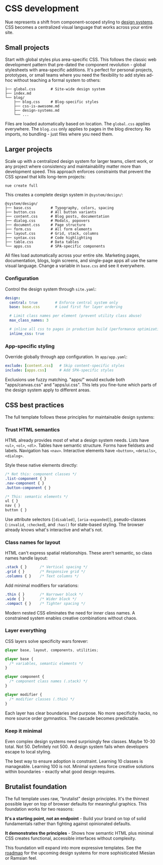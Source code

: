 
# CSS development
Nue represents a shift from component-scoped styling to [design systems](/docs/design-systems). CSS becomes a centralized visual language that works across your entire site.


## Small projects
Start with global styles plus area-specific CSS. This follows the classic web development pattern that pre-dated the component revolution - global stylesheets with area-specific additions. It's perfect for personal projects, prototypes, or small teams where you need the flexibility to add styles ad-hoc without teaching a formal system to others:


```
├── global.css       # Site-wide design system
├── index.md
└── blog/
    ├── blog.css     # Blog-specific styles
    ├── css-is-awesome.md
    ├── design-systems.md
    └── ...
```

Files are loaded automatically based on location. The `global.css` applies everywhere. The `blog.css` only applies to pages in the blog directory. No imports, no bundling - just files where you need them.


## Larger projects
Scale up with a centralized design system for larger teams, client work, or any project where consistency and maintainability matter more than development speed. This approach enforces constraints that prevent the CSS sprawl that kills long-term projects:


```bash
nue create full
```

This creates a complete design system in `@system/design/`:

```
@system/design/
├── base.css         # Typography, colors, spacing
├── button.css       # All button variants
├── content.css      # Blog posts, documentation
├── dialog.css       # Modals, popovers
├── document.css     # Page structure
├── form.css         # All form elements
├── layout.css       # Grid, stack, columns
├── syntax.css       # Code highlighting
├── table.css        # Data tables
└── apps.css         # SPA-specific components
```

All files load automatically across your entire site. Marketing pages, documentation, blogs, login screens, and single-page apps all use the same visual language. Change a variable in `base.css` and see it everywhere.


### Configuration
Control the design system through `site.yaml`:

```yaml
design:
  central: true        # Enforce central system only
  base: base.css       # Load first for layer ordering

  # Limit class names per element (prevent utility class abuse)
  max_class_names: 3

  # inline all css to pages in production build (performance optimization)
  inline_css: true
```

### App-specific styling
Override globally through app configuration. In `app/app.yaml`:

```yaml
exclude: [content.css]   # Skip content-specific styles
include: [apps.css]      # Add SPA-specific styles
```

Exclusions use fuzzy matching. "apps/" would exclude both "apps/canvas.css" and "apps/ui.css". This lets you fine-tune which parts of the design system apply to different areas.


## CSS best practices
The full template follows these principles for maintainable design systems:


### Trust HTML semantics
HTML already provides most of what a design system needs. Lists have `<ul>`, `<ol>`, `<dl>`. Tables have semantic structure. Forms have fieldsets and labels. Navigation has `<nav>`. Interactive elements have `<button>`, `<details>`, `<dialog>`.

Style these native elements directly:

```css
/* Not this: component classes */
.list-component { }
.nav-component { }
.button-component { }

/* This: semantic elements */
ul { }
nav { }
button { }
```

Use attribute selectors (`[disabled]`, `[aria-expanded]`), pseudo-classes (`:invalid`, `:checked`), and `:has()` for state-based styling. The browser already knows what's interactive and what's not.


### Class names for layout
HTML can't express spatial relationships. These aren't semantic, so class names handle layout:

```css
.stack { }      /* Vertical spacing */
.grid { }       /* Responsive grid */
.columns { }    /* Text columns */
```

Add minimal modifiers for variations:

```css
.thin { }       /* Narrower block */
.wide { }       /* Wider block */
.compact { }    /* Tighter spacing */
```

Modern nested CSS eliminates the need for inner class names. A constrained system enables creative combinations without chaos.

### Layer everything

CSS layers solve specificity wars forever:

```css
@layer base, layout, components, utilities;

@layer base {
  /* variables, semantic elements */
}

@layer component {
  /* component class names (.stack) */
}

@layer modifier {
  /* modifier classes (.thin) */
}
```

Each layer has clear boundaries and purpose. No more specificity hacks, no more source order gymnastics. The cascade becomes predictable.


### Keep it minimal
Even complex design systems need surprisingly few classes. Maybe 10-30 total. Not 50. Definitely not 500. A design system fails when developers escape to local styling.

The best way to ensure adoption is constraint. Learning 10 classes is manageable. Learning 100 is not. Minimal systems force creative solutions within boundaries - exactly what good design requires.


## Brutalist foundation
The full template uses raw, "brutalist" design principles. It's the thinnest possible layer on top of browser defaults for meaningful graphics. This foundation works for two reasons:

**It's a starting point, not an endpoint** - Build your brand on top of solid fundamentals rather than fighting against opinionated defaults.

**It demonstrates the principles** - Shows how semantic HTML plus minimal CSS creates functional, accessible interfaces without complexity.

This foundation will expand into more expressive templates. See the [roadmap](/docs/roadmap) for the upcoming design systems for more sophisiticated Miesian or Ramsian feel.

